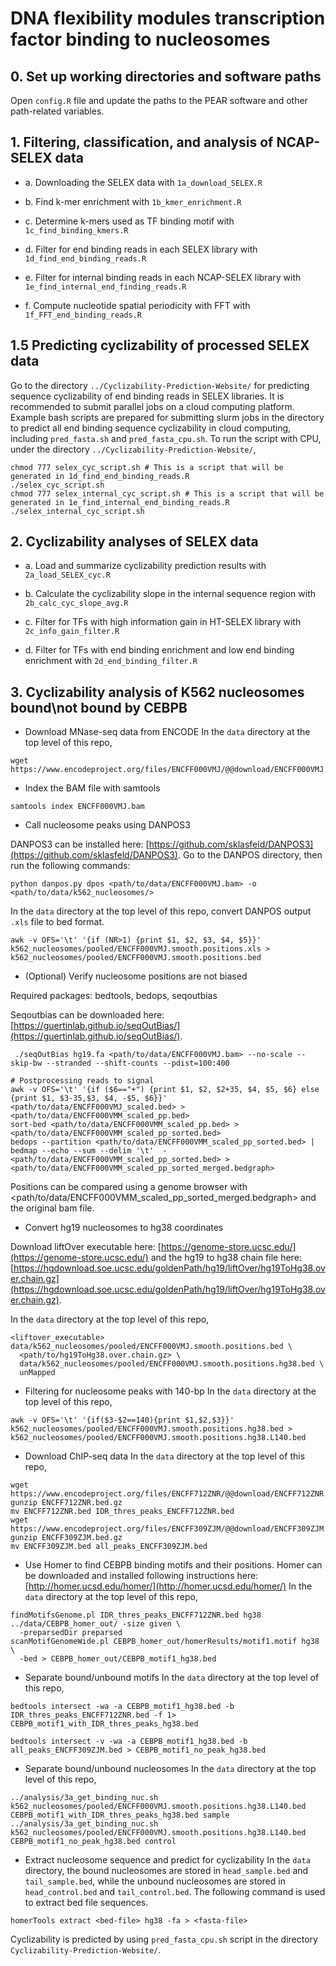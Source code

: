 # DNA flexibility modules transcription factor binding to nucleosomes

## 0. Set up working directories and software paths
Open `config.R` file and update the paths to the PEAR software and other path-related variables.

## 1. Filtering, classification, and analysis of NCAP-SELEX data

- a. Downloading the SELEX data with `1a_download_SELEX.R`

- b. Find k-mer enrichment with `1b_kmer_enrichment.R`

- c. Determine k-mers used as TF binding motif with `1c_find_binding_kmers.R`

- d. Filter for end binding reads in each SELEX library with `1d_find_end_binding_reads.R`

- e. Filter for internal binding reads in each NCAP-SELEX library with `1e_find_internal_end_finding_reads.R`
- f. Compute nucleotide spatial periodicity with FFT with `1f_FFT_end_binding_reads.R`

## 1.5 Predicting cyclizability of processed SELEX data 

Go to the directory `../Cyclizability-Prediction-Website/` for predicting sequence cyclizability of end binding reads in SELEX libraries. It is recommended to submit parallel jobs on a cloud computing platform. Example bash scripts are prepared for submitting slurm jobs  in the directory to predict all end binding sequence cyclizability in cloud computing, including `pred_fasta.sh` and `pred_fasta_cpu.sh`. To run the script with CPU, under the directory `../Cyclizability-Prediction-Website/`,

```{bash}
chmod 777 selex_cyc_script.sh # This is a script that will be generated in 1d_find_end_binding_reads.R
./selex_cyc_script.sh
chmod 777 selex_internal_cyc_script.sh # This is a script that will be generated in 1e_find_internal_end_binding_reads.R
./selex_internal_cyc_script.sh
```

## 2. Cyclizability analyses of SELEX data

- a. Load and summarize cyclizability prediction results with `2a_load_SELEX_cyc.R`

- b. Calculate the cyclizability slope in the internal sequence region with `2b_calc_cyc_slope_avg.R`

- c. Filter for TFs with high information gain in HT-SELEX library with `2c_info_gain_filter.R`

- d. Filter for TFs with end binding enrichment and low end binding enrichment with `2d_end_binding_filter.R`

## 3. Cyclizability analysis of K562 nucleosomes bound\not bound by CEBPB

- Download MNase-seq data from ENCODE
In the `data` directory at the top level of this repo, 
```{bash}
wget https://www.encodeproject.org/files/ENCFF000VMJ/@@download/ENCFF000VMJ.bam
```
- Index the BAM file with samtools

```{bash}
samtools index ENCFF000VMJ.bam
```

- Call nucleosome peaks using DANPOS3

DANPOS3 can be installed here: [https://github.com/sklasfeld/DANPOS3](https://github.com/sklasfeld/DANPOS3).
Go to the DANPOS directory, then run the following commands:

```{bash}
python danpos.py dpos <path/to/data/ENCFF000VMJ.bam> -o <path/to/data/k562_nucleosomes/>
```
In the `data` directory at the top level of this repo, convert DANPOS output `.xls` file to bed format.

```{bash}
awk -v OFS='\t' '{if (NR>1) {print $1, $2, $3, $4, $5}}' k562_nucleosomes/pooled/ENCFF000VMJ.smooth.positions.xls > k562_nucleosomes/pooled/ENCFF000VMJ.smooth.positions.bed
```

- (Optional) Verify nucleosome positions are not biased

Required packages: bedtools, bedops, seqoutbias

Seqoutbias can be downloaded here: [https://guertinlab.github.io/seqOutBias/](https://guertinlab.github.io/seqOutBias/).


```{bash}
 ./seqOutBias hg19.fa <path/to/data/ENCFF000VMJ.bam> --no-scale --skip-bw --stranded --shift-counts --pdist=100:400

# Postprocessing reads to signal
awk -v OFS='\t' '{if ($6=="+") {print $1, $2, $2+35, $4, $5, $6} else {print $1, $3-35,$3, $4, -$5, $6}}' <path/to/data/ENCFF000VMJ_scaled.bed> > <path/to/data/ENCFF000VMM_scaled_pp.bed>
sort-bed <path/to/data/ENCFF000VMM_scaled_pp.bed> > <path/to/data/ENCFF000VMM_scaled_pp_sorted.bed>
bedops --partition <path/to/data/ENCFF000VMM_scaled_pp_sorted.bed> | bedmap --echo --sum --delim '\t'  - <path/to/data/ENCFF000VMM_scaled_pp_sorted.bed> > <path/to/data/ENCFF000VMM_scaled_pp_sorted_merged.bedgraph>
```

Positions can be compared using a genome browser with <path/to/data/ENCFF000VMM_scaled_pp_sorted_merged.bedgraph> and the original bam file.

- Convert hg19 nucleosomes to hg38 coordinates

Download liftOver executable here: [https://genome-store.ucsc.edu/](https://genome-store.ucsc.edu/) and the hg19 to hg38 chain file here: [https://hgdownload.soe.ucsc.edu/goldenPath/hg19/liftOver/hg19ToHg38.over.chain.gz](https://hgdownload.soe.ucsc.edu/goldenPath/hg19/liftOver/hg19ToHg38.over.chain.gz).

In the `data` directory at the top level of this repo,
```{bash}
<liftover_executable> data/k562_nucleosomes/pooled/ENCFF000VMJ.smooth.positions.bed \
  <path/to/hg19ToHg38.over.chain.gz> \
  data/k562_nucleosomes/pooled/ENCFF000VMJ.smooth.positions.hg38.bed \
  unMapped
```
- Filtering for nucleosome peaks with 140-bp
In the `data` directory at the top level of this repo,
```{bash}
awk -v OFS='\t' '{if($3-$2==140){print $1,$2,$3}}' k562_nucleosomes/pooled/ENCFF000VMJ.smooth.positions.hg38.bed > k562_nucleosomes/pooled/ENCFF000VMJ.smooth.positions.hg38.L140.bed
```

- Download ChIP-seq data
In the `data` directory at the top level of this repo, 
```{bash}
wget https://www.encodeproject.org/files/ENCFF712ZNR/@@download/ENCFF712ZNR.bed.gz
gunzip ENCFF712ZNR.bed.gz
mv ENCFF712ZNR.bed IDR_thres_peaks_ENCFF712ZNR.bed
wget https://www.encodeproject.org/files/ENCFF309ZJM/@@download/ENCFF309ZJM.bed.gz
gunzip ENCFF309ZJM.bed.gz
mv ENCFF309ZJM.bed all_peaks_ENCFF309ZJM.bed
```

- Use Homer to find CEBPB binding motifs and their positions.
Homer can be downloaded and installed following instructions here: [http://homer.ucsd.edu/homer/](http://homer.ucsd.edu/homer/)
In the `data` directory at the top level of this repo, 
```{bash}
findMotifsGenome.pl IDR_thres_peaks_ENCFF712ZNR.bed hg38 ../data/CEBPB_homer_out/ -size given \
  -preparsedDir preparsed
scanMotifGenomeWide.pl CEBPB_homer_out/homerResults/motif1.motif hg38 \
  -bed > CEBPB_homer_out/CEBPB_motif1_hg38.bed
```

- Separate bound/unbound motifs
In the `data` directory at the top level of this repo, 
```{bash}
bedtools intersect -wa -a CEBPB_motif1_hg38.bed -b IDR_thres_peaks_ENCFF712ZNR.bed -f 1> CEBPB_motif1_with_IDR_thres_peaks_hg38.bed

bedtools intersect -v -wa -a CEBPB_motif1_hg38.bed -b all_peaks_ENCFF309ZJM.bed > CEBPB_motif1_no_peak_hg38.bed
```

- Separate bound/unbound nucleosomes
In the `data` directory at the top level of this repo, 
```{bash}
../analysis/3a_get_binding_nuc.sh  k562_nucleosomes/pooled/ENCFF000VMJ.smooth.positions.hg38.L140.bed CEBPB_motif1_with_IDR_thres_peaks_hg38.bed sample
../analysis/3a_get_binding_nuc.sh  k562_nucleosomes/pooled/ENCFF000VMJ.smooth.positions.hg38.L140.bed CEBPB_motif1_no_peak_hg38.bed control
```

- Extract nucleosome sequence and predict for cyclizability
In the `data` directory, the bound nucleosomes are stored in `head_sample.bed` and `tail_sample.bed`, while the unbound nucleosomes are stored in `head_control.bed` and `tail_control.bed`.
The following command is used to extract bed file sequences. 
```{bash}
homerTools extract <bed-file> hg38 -fa > <fasta-file> 
```
Cyclizability is predicted by using `pred_fasta_cpu.sh` script in the directory `Cyclizability-Prediction-Website/`.
